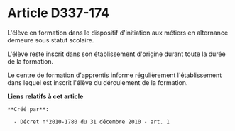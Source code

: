 # Article D337-174

L'élève en formation dans le dispositif d'initiation aux métiers en alternance demeure sous statut scolaire. 

L'élève reste inscrit dans son établissement d'origine durant toute la durée de la formation. 

Le centre de formation d'apprentis informe régulièrement l'établissement dans lequel est inscrit l'élève du déroulement de la
formation.

**Liens relatifs à cet article**

	**Créé par**:

	  - Décret n°2010-1780 du 31 décembre 2010 - art. 1
